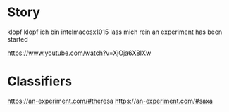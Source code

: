 # Story

klopf klopf ich bin intelmacosx1015 lass mich rein
an experiment has been started

https://www.youtube.com/watch?v=XjOja6X8IXw

# Classifiers
https://an-experiment.com/#theresa
https://an-experiment.com/#saxa
